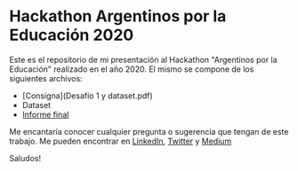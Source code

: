 # Hackathon Argentinos por la Educación 2020
Este es el repositorio de mi presentación al Hackathon "Argentinos por la Educación" realizado en el año 2020. El mismo se compone de los siguientes archivos:

- [Consigna](Desafío 1 y dataset.pdf)
- Dataset
- [Informe final](ArgxEdu_2020_Lopez_Yse_Diego.pdf)


Me encantaría conocer cualquier pregunta o sugerencia que tengan de este trabajo.
Me pueden encontrar en <a href="https://www.linkedin.com/in/lopezyse">LinkedIn</a>, <a href="https://twitter.com/lopezyse">Twitter</a> y <a href="https://lopezyse.medium.com/">Medium</a>

Saludos!



